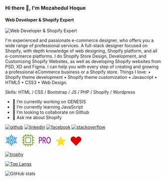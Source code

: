 ### Hi there 👋, I'm Mozahedul Hoque
#### Web Developer & Shopify Expert
![Web Developer & Shopify Expert](https://media.licdn.com/dms/image/D5616AQGwlXwqVMjRng/profile-displaybackgroundimage-shrink_350_1400/0/1684869461798?e=1692835200&v=beta&t=NHcWShF8augRITLO8cSe9A2caUEL5tDyfzRibBApguk)

I'm experienced and passionate e-commerce designer, who offers you a wide range of professional services. A full-stack designer focused on Shopify, with depth knowledge of web designing, Shopify platform, and all e-commerce platforms. I do Shopify Store Design, Development, and Customizing Shopify Websites, as well as developing Shopify websites from PSD, XD and Figma. I can help you with every step of creating and growing a professional eCommerce business or a Shopify store. 
Things I love: 
• Shopify theme development 
• Shopify theme customization 
• Javascript 
• HTML5 
• CSS3 
• Web Design.

Skills: HTML / CSS / Bootstrap / JS / PHP / Shopify / Wordpress 

- 🔭 I’m currently working on GENESIS 
- 🌱 I’m currently learning JavaScript 
- 👯 I’m looking to collaborate on Github 
- 💬 Ask me about Shopify 


[<img src='https://cdn.jsdelivr.net/npm/simple-icons@3.0.1/icons/github.svg' alt='github' height='40'>](https://github.com/mozahedweb)  [<img src='https://cdn.jsdelivr.net/npm/simple-icons@3.0.1/icons/linkedin.svg' alt='linkedin' height='40'>](https://www.linkedin.com/in/mozahedweb/)  [<img src='https://cdn.jsdelivr.net/npm/simple-icons@3.0.1/icons/facebook.svg' alt='facebook' height='40'>](https://www.facebook.com/mozahed.khan.52)  [<img src='https://cdn.jsdelivr.net/npm/simple-icons@3.0.1/icons/stackoverflow.svg' alt='stackoverflow' height='40'>](https://stackoverflow.com/users/https://stackoverflow.com/users/21972030/mozahedweb)  

<a href='https://archiveprogram.github.com/'><img src='https://raw.githubusercontent.com/acervenky/animated-github-badges/master/assets/acbadge.gif' width='40' height='40'></a> <a href='https://docs.github.com/en/developers'><img src='https://raw.githubusercontent.com/acervenky/animated-github-badges/master/assets/devbadge.gif' width='40' height='40'></a> <a href='https://github.com/pricing'><img src='https://raw.githubusercontent.com/acervenky/animated-github-badges/master/assets/pro.gif' width='40' height='40'></a> <a href='https://stars.github.com/'><img src='https://raw.githubusercontent.com/acervenky/animated-github-badges/master/assets/starbadge.gif' width='35' height='35'></a> <a href='https://docs.github.com/en/github/supporting-the-open-source-community-with-github-sponsors'><img src='https://raw.githubusercontent.com/acervenky/animated-github-badges/master/assets/sponsorbadge.gif' width='35' height='35'></a> 

[![trophy](https://github-profile-trophy.vercel.app/?username=mozahedweb)](https://github.com/ryo-ma/github-profile-trophy)

[![Top Langs](https://github-readme-stats.vercel.app/api/top-langs/?username=mozahedweb)](https://github.com/anuraghazra/github-readme-stats)

![GitHub stats](https://github-readme-stats.vercel.app/api?username=mozahedweb&show_icons=true)  

